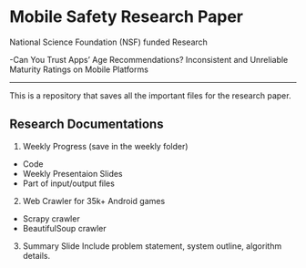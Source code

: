 # Mobile Safety Research Paper

National Science Foundation (NSF) funded Research

-Can You Trust Apps’ Age Recommendations? Inconsistent and Unreliable Maturity Ratings on Mobile Platforms

-------------------------
This is a repository that saves all the important files for the research paper. 

## Research Documentations 
1. Weekly Progress (save in the weekly folder)
* Code
* Weekly Presentaion Slides
* Part of input/output files
2. Web Crawler for 35k+ Android games
* Scrapy crawler
* BeautifulSoup crawler
3. Summary Slide
Include problem statement, system outline, algorithm details. 


